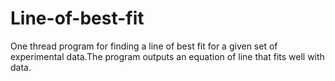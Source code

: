 # Line-of-best-fit
One thread program for finding a line of best fit for a given set of experimental data.The program outputs an equation of line that fits well with data. 
